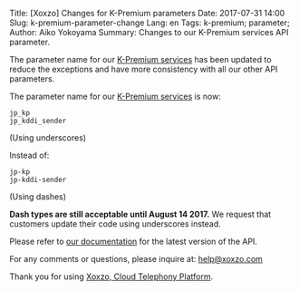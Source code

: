 Title: [Xoxzo] Changes for K-Premium parameters
Date: 2017-07-31 14:00
Slug: k-premium-parameter-change
Lang: en
Tags: k-premium; parameter;
Author: Aiko Yokoyama
Summary: Changes to our K-Premium services API parameter.

The parameter name for our
[K-Premium services](https://help.xoxzo.com/en/xoxzo-cloud-telephony-platform/articles/the-k-premium-service/)
has been updated to reduce the exceptions and have more consistency with all our other API parameters.

The parameter name for our [K-Premium services](https://help.xoxzo.com/en/xoxzo-cloud-telephony-platform/articles/the-k-premium-service/) is now:

```
jp_kp
jp_kddi_sender
```
(Using underscores)

Instead of:
```
jp-kp
jp-kddi-sender
```
(Using dashes)

__Dash types are still acceptable until August 14 2017.__ We request
that customers update their code using underscores instead.

Please refer to [our documentation](http://docs.xoxzo.com/en/sms.html#jp-specific-optional-parameters) 
for the latest version of the API.

For any comments or questions, please inquire at: help@xoxzo.com

Thank you for using [Xoxzo, Cloud Telephony Platform](https://www.xoxzo.com/en/).
